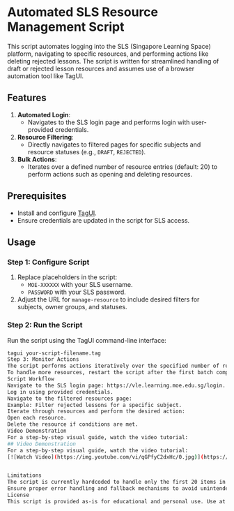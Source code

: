 
# Automated SLS Resource Management Script

This script automates logging into the SLS (Singapore Learning Space) platform, navigating to specific resources, and performing actions like deleting rejected lessons. The script is written for streamlined handling of draft or rejected lesson resources and assumes use of a browser automation tool like TagUI.

## Features
1. **Automated Login**:
   - Navigates to the SLS login page and performs login with user-provided credentials.
2. **Resource Filtering**:
   - Directly navigates to filtered pages for specific subjects and resource statuses (e.g., `DRAFT`, `REJECTED`).
3. **Bulk Actions**:
   - Iterates over a defined number of resource entries (default: 20) to perform actions such as opening and deleting resources.

## Prerequisites
- Install and configure [TagUI](https://tagui.readthedocs.io/en/latest/).
- Ensure credentials are updated in the script for SLS access.

## Usage

### Step 1: Configure Script
1. Replace placeholders in the script:
   - `MOE-XXXXXX` with your SLS username.
   - `PASSWORD` with your SLS password.
2. Adjust the URL for `manage-resource` to include desired filters for subjects, owner groups, and statuses.

### Step 2: Run the Script
Run the script using the TagUI command-line interface:
```bash
tagui your-script-filename.tag
Step 3: Monitor Actions
The script performs actions iteratively over the specified number of resources (end = 20).
To handle more resources, restart the script after the first batch completes.
Script Workflow
Navigate to the SLS login page: https://vle.learning.moe.edu.sg/login.
Log in using provided credentials.
Navigate to the filtered resources page:
Example: Filter rejected lessons for a specific subject.
Iterate through resources and perform the desired action:
Open each resource.
Delete the resource if conditions are met.
Video Demonstration
For a step-by-step visual guide, watch the video tutorial:
## Video Demonstration
For a step-by-step visual guide, watch the video tutorial:  
[![Watch Video](https://img.youtube.com/vi/qGPfyC2dxHc/0.jpg)](https://www.youtube.com/watch?v=qGPfyC2dxHc)


Limitations
The script is currently hardcoded to handle only the first 20 items in the filtered results. To process additional pages, restart the script manually.
Ensure proper error handling and fallback mechanisms to avoid unintended deletions.
License
This script is provided as-is for educational and personal use. Use at your own risk, and ensure compliance with your organization's data and automation policies.
